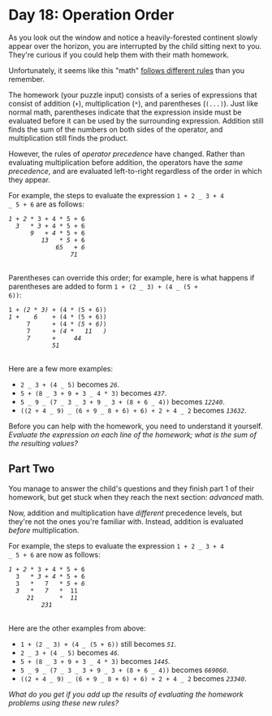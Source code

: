 # Day 18: Operation Order

As you look out the window and notice a heavily-forested continent slowly appear over the horizon, you are interrupted by the child sitting next to you. They're curious if you could help them with their math homework.

Unfortunately, it seems like this "math" [follows different rules](https://www.youtube.com/watch?v=3QtRK7Y2pPU&t=15) than you remember.

The homework (your puzzle input) consists of a series of expressions that consist of addition (<code>+</code>), multiplication (<code>\*</code>), and parentheses (<code>(...)</code>). Just like normal math, parentheses indicate that the expression inside must be evaluated before it can be used by the surrounding expression. Addition still finds the sum of the numbers on both sides of the operator, and multiplication still finds the product.

However, the rules of <em>operator precedence</em> have changed. Rather than evaluating multiplication before addition, the operators have the <em>same precedence</em>, and are evaluated left-to-right regardless of the order in which they appear.

For example, the steps to evaluate the expression <code>1 + 2 _ 3 + 4 _ 5 + 6</code> are as follows:

<pre>
<code><em>1 + 2</em> * 3 + 4 * 5 + 6
  <em>3   * 3</em> + 4 * 5 + 6
      <em>9   + 4</em> * 5 + 6
         <em>13   * 5</em> + 6
             <em>65   + 6</em>
                 <em>71</em>
</code>
</pre>

Parentheses can override this order; for example, here is what happens if parentheses are added to form <code>1 + (2 _ 3) + (4 _ (5 + 6))</code>:

<pre>
<code>1 + <em>(2 * 3)</em> + (4 * (5 + 6))
<em>1 +    6</em>    + (4 * (5 + 6))
     7      + (4 * <em>(5 + 6)</em>)
     7      + <em>(4 *   11   )</em>
     <em>7      +     44</em>
            <em>51</em>
</code>
</pre>

Here are a few more examples:

- <code>2 _ 3 + (4 _ 5)</code> becomes <em><code>26</code></em>.
- <code>5 + (8 _ 3 + 9 + 3 _ 4 \* 3)</code> becomes <em><code>437</code></em>.
- <code>5 _ 9 _ (7 _ 3 _ 3 + 9 _ 3 + (8 + 6 _ 4))</code> becomes <em><code>12240</code></em>.
- <code>((2 + 4 _ 9) _ (6 + 9 _ 8 + 6) + 6) + 2 + 4 _ 2</code> becomes <em><code>13632</code></em>.

Before you can help with the homework, you need to understand it yourself. <em>Evaluate the expression on each line of the homework; what is the sum of the resulting values?</em>

## Part Two

You manage to answer the child's questions and they finish part 1 of their homework, but get stuck when they reach the next section: <em>advanced</em> math.

Now, addition and multiplication have <em>different</em> precedence levels, but they're not the ones you're familiar with. Instead, addition is evaluated <em>before</em> multiplication.

For example, the steps to evaluate the expression <code>1 + 2 _ 3 + 4 _ 5 + 6</code> are now as follows:

<pre>
<code><em>1 + 2</em> * 3 + 4 * 5 + 6
  3   * <em>3 + 4</em> * 5 + 6
  3   *   7   * <em>5 + 6</em>
  <em>3   *   7</em>   *  11
     <em>21       *  11</em>
         <em>231</em>
</code>
</pre>

Here are the other examples from above:

- <code>1 + (2 _ 3) + (4 _ (5 + 6))</code> still becomes <em><code>51</code></em>.
- <code>2 _ 3 + (4 _ 5)</code> becomes <em><code>46</code></em>.
- <code>5 + (8 _ 3 + 9 + 3 _ 4 \* 3)</code> becomes <em><code>1445</code></em>.
- <code>5 _ 9 _ (7 _ 3 _ 3 + 9 _ 3 + (8 + 6 _ 4))</code> becomes <em><code>669060</code></em>.
- <code>((2 + 4 _ 9) _ (6 + 9 _ 8 + 6) + 6) + 2 + 4 _ 2</code> becomes <em><code>23340</code></em>.

<em>What do you get if you add up the results of evaluating the homework problems using these new rules?</em>
